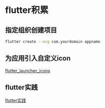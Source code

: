 # flutter积累

## 指定组织创建项目

```bash
flutter create --org com.yourdomain appname
```

## 为应用引入自定义icon

[flutter_launcher_icons](https://pub.dartlang.org/packages/flutter_launcher_icons)


## flutter实践

[flutter实践](https://book.flutterchina.club/)